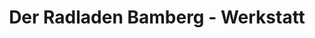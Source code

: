 ---
title: "Der Radladen Bamberg - Werkstatt"
url: /bamberg/der-radladen-bamberg-werkstatt/
shop: Fahrrad
---